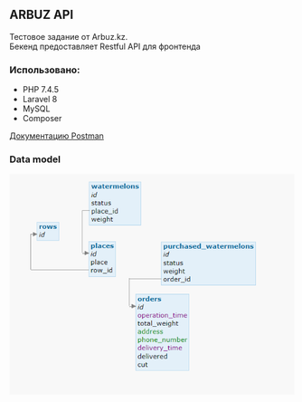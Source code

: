 ## ARBUZ API

Тестовое задание от Arbuz.kz. <br>
Бекенд предоставляет Restful API для фронтенда

### Использовано:

- PHP 7.4.5
- Laravel 8
- MySQL
- Composer

[Документацию Postman](https://www.postman.com/grabit-corparation/workspace/arbuzapi/overview)


### Data model
<img src="https://github.com/latest-update/ArbuzAPI/blob/main/Db.png?raw=true" width="700">
